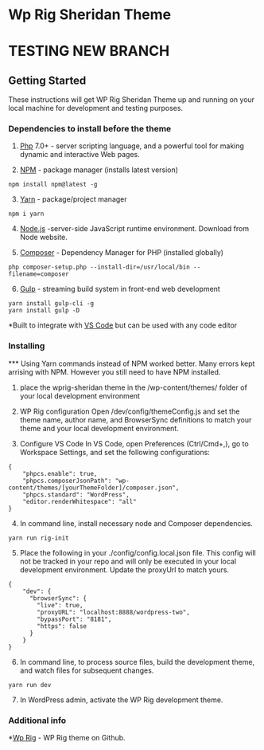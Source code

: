 # Wp Rig Sheridan Theme

# TESTING NEW BRANCH

## Getting Started

These instructions will get WP Rig Sheridan Theme up and running on your local machine for development and testing purposes. 

### Dependencies to install before the theme

1) [Php](http://php.net/) 7.0+ - server scripting language, and a powerful tool for making dynamic and interactive Web pages.

2) [NPM](https://www.npmjs.com/) - package manager
(installs latest version)

```
npm install npm@latest -g
```

3) [Yarn](https://yarnpkg.com/) - package/project manager
```
npm i yarn
```

4) [Node.js](https://nodejs.org/en/download/) -server-side JavaScript runtime environment. Download from Node website.

5) [Composer](https://getcomposer.org/) - Dependency Manager for PHP
(installed globally)

```
php composer-setup.php --install-dir=/usr/local/bin --filename=composer
```

6) [Gulp](https://gulpjs.com/) - streaming build system in front-end web development

```
yarn install gulp-cli -g
yarn install gulp -D
```

*Built to integrate with [VS Code](https://code.visualstudio.com/) but can be used with any code editor


### Installing 

*** Using Yarn commands instead of NPM worked better. Many errors kept arrising with NPM. However you still need to have NPM installed. 

1. place the wprig-sheridan theme in the /wp-content/themes/ folder of your local development environment

2. WP Rig configuration
Open /dev/config/themeConfig.js and set the theme name, author name, and BrowserSync definitions to match your theme and your local development environment.

3. Configure VS Code
In VS Code, open Preferences (Ctrl/Cmd+,), go to Workspace Settings, and set the following configurations:

```
{
	"phpcs.enable": true,
	"phpcs.composerJsonPath": "wp-content/themes/[yourThemeFolder]/composer.json",
	"phpcs.standard": "WordPress",
	"editor.renderWhitespace": "all"
}
``` 

4. In command line, install necessary node and Composer dependencies.
```
yarn run rig-init
```

5. Place the following in your ./config/config.local.json file. This config will not be tracked in your repo and will only be executed in your local development environment. Update the proxyUrl to match yours. 

```
{
    "dev": {
      "browserSync": {
        "live": true,
        "proxyURL": "localhost:8888/wordpress-two",
        "bypassPort": "8181",
        "https": false
      }
    }
}
```

6. In command line, to process source files, build the development theme, and watch files for subsequent changes.

```
yarn run dev
```

7. In WordPress admin, activate the WP Rig development theme.

### Additional info 
*[Wp Rig](https://github.com/wprig/wprig/) -  WP Rig theme on Github.
